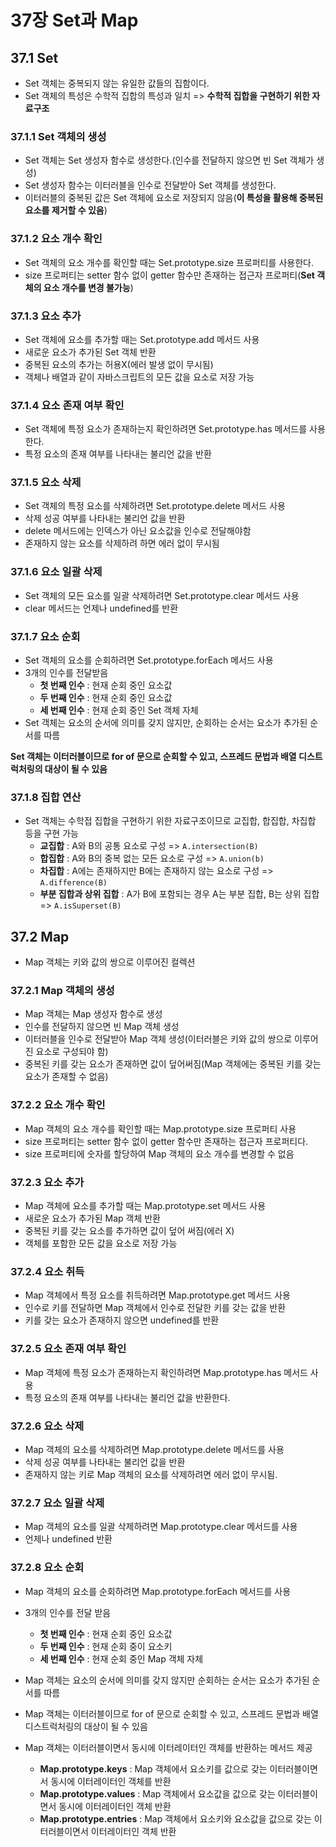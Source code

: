 # 37장 Set과 Map

## 37.1 Set
- Set 객체는 중복되지 않는 유일한 값들의 집함이다.
- Set 객체의 특성은 수학적 집합의 특성과 일치 => **수학적 집합을 구현하기 위한 자료구조**

### 37.1.1 Set 객체의 생성
- Set 객체는 Set 생성자 함수로 생성한다.(인수를 전달하지 않으면 빈 Set 객체가 생성)
- Set 생성자 함수는 이터러블을 인수로 전달받아 Set 객체를 생성한다.
- 이터러블의 중복된 값은 Set 객체에 요소로 저장되지 않음(**이 특성을 활용해 중복된 요소를 제거할 수 있음**)

### 37.1.2 요소 개수 확인
- Set 객체의 요소 개수를 확인할 때는 Set.prototype.size 프로퍼티를 사용한다.
- size 프로퍼티는 setter 함수 없이 getter 함수만 존재하는 접근자 프로퍼티(**Set 객체의 요소 개수를 변경 불가능**)

### 37.1.3 요소 추가
- Set 객체에 요소를 추가할 때는 Set.prototype.add 메서드 사용
- 새로운 요소가 추가된 Set 객체 반환
- 중복된 요소의 추가는 허용X(에러 발생 없이 무시됨)
- 객체나 배열과 같이 자바스크립트의 모든 값을 요소로 저장 가능

### 37.1.4 요소 존재 여부 확인
- Set 객체에 특정 요소가 존재하는지 확인하려면 Set.prototype.has 메서드를 사용한다.
- 특정 요소의 존재 여부를 나타내는 불리언 값을 반환

### 37.1.5 요소 삭제
- Set 객체의 특정 요소를 삭제하려면 Set.prototype.delete 메서드 사용
- 삭제 성공 여부를 나타내는 불리언 값을 반환
- delete 메서드에는 인덱스가 아닌 요소값을 인수로 전달해야함
- 존재하지 않는 요소를 삭제하려 하면 에러 없이 무시됨

### 37.1.6 요소 일괄 삭제
- Set 객체의 모든 요소를 일괄 삭제하려면 Set.prototype.clear 메서드 사용
- clear 메서드는 언제나 undefined를 반환

### 37.1.7 요소 순회
- Set 객체의 요소를 순회하려면 Set.prototype.forEach 메서드 사용
- 3개의 인수를 전달받음
  - **첫 번째 인수** : 현재 순회 중인 요소값
  - **두 번째 인수** : 현재 순회 중인 요소값
  - **세 번째 인수** : 현재 순회 중인 Set 객체 자체
- Set 객체는 요소의 순서에 의미를 갖지 않지만, 순회하는 순서는 요소가 추가된 순서를 따름

**Set 객체는 이터러블이므로 for of 문으로 순회할 수 있고, 스프레드 문법과 배열 디스트럭처링의 대상이 될 수 있음**

### 37.1.8 집합 연산
- Set 객체는 수학접 집합을 구현하기 위한 자료구조이므로 교집합, 합집합, 차집합 등을 구현 가능
  - **교집합** : A와 B의 공통 요소로 구성 => `A.intersection(B)`
  - **합집합** : A와 B의 중복 없는 모든 요소로 구성 => `A.union(b)`
  - **차집합** : A에는 존재하지만 B에는 존재하지 않는 요소로 구성 => `A.difference(B)`
  - **부분 집합과 상위 집합** : A가 B에 포함되는 경우 A는 부분 집합, B는 상위 집합 => `A.isSuperset(B)`

## 37.2 Map
- Map 객체는 키와 값의 쌍으로 이루어진 컬렉션

### 37.2.1 Map 객체의 생성
- Map 객체는 Map 생성자 함수로 생성
- 인수를 전달하지 않으면 빈 Map 객체 생성
- 이터러블을 인수로 전달받아 Map 객체 생성(이터러블은 키와 값의 쌍으로 이루어진 요소로 구성되야 함)
- 중복된 키를 갖는 요소가 존재하면 값이 덮어써짐(Map 객체에는 중복된 키를 갖는 요소가 존재할 수 없음)

### 37.2.2 요소 개수 확인
- Map 객체의 요소 개수를 확인할 때는 Map.prototype.size 프로퍼티 사용
- size 프로퍼티는 setter 함수 없이 getter 함수만 존재하는 접근자 프로퍼티다.
- size 프로퍼티에 숫자를 할당하여 Map 객체의 요소 개수를 변경할 수 없음

### 37.2.3 요소 추가
- Map 객체에 요소를 추가할 때는 Map.prototype.set 메서드 사용
- 새로운 요소가 추가된 Map 객체 반환
- 중복된 키를 갖는 요소를 추가하면 값이 덮어 써짐(에러 X)
- 객체를 포함한 모든 값을 요소로 저장 가능

### 37.2.4 요소 취득
- Map 객체에서 특정 요소를 취득하려면 Map.prototype.get 메서드 사용
- 인수로 키를 전달하면 Map 객체에서 인수로 전달한 키를 갖는 값을 반환
- 키를 갖는 요소가 존재하지 않으면 undefined를 반환

### 37.2.5 요소 존재 여부 확인
- Map 객체에 특정 요소가 존재하는지 확인하려면 Map.prototype.has 메서드 사용
- 특정 요소의 존재 여부를 나타내는 불리언 값을 반환한다.

### 37.2.6 요소 삭제
- Map 객체의 요소를 삭제하려면 Map.prototype.delete 메서드를 사용
- 삭제 성공 여부를 나타내는 불리언 값을 반환
- 존재하지 않는 키로 Map 객체의 요소를 삭제하려면 에러 없이 무시됨.

### 37.2.7 요소 일괄 삭제
- Map 객체의 요소를 일괄 삭제하려면 Map.prototype.clear 메서드를 사용
- 언제나 undefined 반환

### 37.2.8 요소 순회
- Map 객체의 요소를 순회하려면 Map.prototype.forEach 메서드를 사용
- 3개의 인수를 전달 받음
  - **첫 번째 인수** : 현재 순회 중인 요소값
  - **두 번째 인수** : 현재 순회 중이 요소키
  - **세 번째 인수** : 현재 순회 중인 Map 객체 자체
- Map 객체는 요소의 순서에 의미를 갖지 않지만 순회하는 순서는 요소가 추가된 순서를 따름

- Map 객체는 이터러블이므로 for of 문으로 순회할 수 있고, 스프레드 문법과 배열 디스트럭처링의 대상이 될 수 있음
- Map 객체는 이터러블이면서 동시에 이터레이터인 객체를 반환하는 메서드 제공
  - **Map.prototype.keys** : Map 객체에서 요소키를 값으로 갖는 이터러블이면서 동시에 이터레이터인 객체를 반환
  - **Map.prototype.values** : Map 객체에서 요소값을 값으로 갖는 이터러블이면서 동시에 이터레이터인 객체 반환
  - **Map.prototype.entries** : Map 객체에서 요소키와 요소값을 값으로 갖는 이터러블이면서 이터레이터인 객체 반환